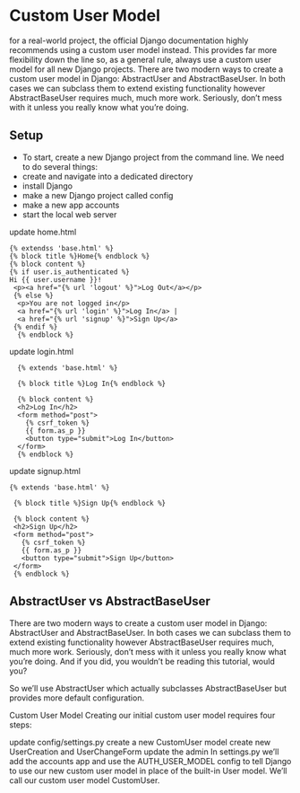 # Custom User Model
for a real-world project, the official Django documentation highly recommends using a custom user model instead.
This provides far more flexibility down the line so, as a general rule, always use a custom user model for all new Django projects.
There are two modern ways to create a custom user model in Django: AbstractUser and AbstractBaseUser.
In both cases we can subclass them to extend existing functionality however AbstractBaseUser requires much, much more work. Seriously, don’t mess with it unless you really know what you’re doing.


## Setup
 

- To start, create a new Django project from the command line. We need to do several things:
- create and navigate into a dedicated directory
- install Django
- make a new Django project called config
- make a new app accounts
- start the local web server

update home.html
```
{% extendss 'base.html' %}
{% block title %}Home{% endblock %}
{% block content %}
{% if user.is_authenticated %}
Hi {{ user.username }}!
 <p><a href="{% url 'logout' %}">Log Out</a></p>
 {% else %}
  <p>You are not logged in</p>
  <a href="{% url 'login' %}">Log In</a> |
  <a href="{% url 'signup' %}">Sign Up</a>
 {% endif %}
  {% endblock %}
```
update login.html
```
  {% extends 'base.html' %}

  {% block title %}Log In{% endblock %}

  {% block content %}
  <h2>Log In</h2>
  <form method="post">
    {% csrf_token %}
    {{ form.as_p }}
    <button type="submit">Log In</button>
  </form>
  {% endblock %}
```
update signup.html
 ```
 {% extends 'base.html' %}

  {% block title %}Sign Up{% endblock %}

  {% block content %}
  <h2>Sign Up</h2>
  <form method="post">
    {% csrf_token %}
    {{ form.as_p }}
    <button type="submit">Sign Up</button>
  </form>
  {% endblock %}
  ```
  
  
## AbstractUser vs AbstractBaseUser
There are two modern ways to create a custom user model in Django: AbstractUser and AbstractBaseUser. In both cases we can subclass them to extend existing functionality however AbstractBaseUser requires much, much more work. Seriously, don’t mess with it unless you really know what you’re doing. And if you did, you wouldn’t be reading this tutorial, would you?

So we’ll use AbstractUser which actually subclasses AbstractBaseUser but provides more default configuration.

Custom User Model
Creating our initial custom user model requires four steps:

update config/settings.py
create a new CustomUser model
create new UserCreation and UserChangeForm
update the admin
In settings.py we’ll add the accounts app and use the AUTH_USER_MODEL config to tell Django to use our new custom user model in place of the built-in User model. We’ll call our custom user model CustomUser.
